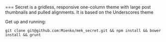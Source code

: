 ===
Secret is a gridless, responsive one-column theme with large post thumbnails and pulled alignments. It is based on the Underscores theme

Get up and running:

    git clone git@github.com:Mienko/mek_secret.git && npm install && bower install && grunt
